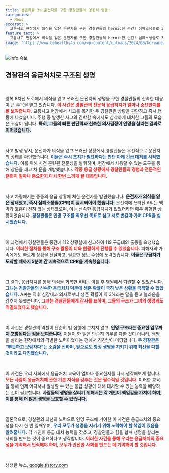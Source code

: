 ```yaml
---
title: 생존확률 3%…운전자를 구한 경찰관들의 영웅적 행동!
categories:
  - News
excerpt: >
  교통사고 현장에서 의식을 잃은 운전자를 구한 경찰관들의 heroic한 순간! 심폐소생술로 3% 생존 확률을 뚫고 기적적으로 회복된 여성. 그날의 이야기를 들어보세요!
feature_text: >
  교통사고 현장에서 의식을 잃은 운전자를 구한 경찰관들의 heroic한 순간! 심폐소생술로 3% 생존 확률을 뚫고 기적적으로 회복된 여성. 그날의 이야기를 들어보세요!
image: 'https://www.behealthy4u.com/wp-content/uploads/2024/06/koreanews.jpg'
---
```


<p><img src="https://www.behealthy4u.com/wp-content/uploads/2024/06/koreanews.jpg" alt="info 속보" /></p>

<h2 data-ke-size="size26">경찰관의 응급처치로 구조된 생명</h2>

<p data-ke-size="size16">&nbsp;</p>

<p>왕복 8차선 도로에서 의식을 잃고 쓰러진 운전자의 생명을 구한 경찰관들의 신속한 대응이 큰 주목을 받고 있습니다. <b><span style="color: #ee2323;">이 사건은 경찰관의 전문적 응급처치가 얼마나 중요한지를 잘 보여줍니다.</span></b> 교통사고 현장에서 사고를 목격한 두 경찰관은 상황을 판단하고 즉시 행동에 나섰습니다. 주행 중 발생한 사고의 긴박함 속에서도 침착하게 대처한 그들의 모습은 귀감이 됩니다. <b><span style="background-color: #21538527;">특히, 그들의 빠른 판단력과 신속한 의사결정이 인명을 살리는 결과로 이어졌습니다.</span></b> </p>

<p data-ke-size="size16">&nbsp;</p>

<p>사고 발생 당시, 운전자가 의식을 잃고 쓰러진 상황에서 경찰관들은 우선적으로 운전자의 상태를 확인했습니다. <b><span style="color: #1a5490;">이들은 즉시 조치가 필요하다는 판단 아래 긴급 대처를 시작했습니다.</span></b> 이를 위해 사전 훈련된 전문성을 발휘하며, 현장에서 사용할 수 있는 도구를 통해 창문을 깨고 차 문을 개방했습니다. <b><span style="color: #ee2323;">각종 응급 상황에서 경찰관들의 경험과 전문적인 훈련이 얼마나 중요한지 다시 한번 느끼게 될 대목입니다.</span></b></p>

<p data-ke-size="size16">&nbsp;</p>

<p>사고 차량에서는 중증의 응급 상황에 처한 운전자를 발견했습니다. <b><span style="background-color: #21538527;">운전자가 의식을 잃은 상태였고, 즉시 심폐소생술(CPR)이 실시되어야 했습니다.</span></b> 운전석에 쓰러진 A씨는 맥박과 호흡이 전혀 없는 상태였으며, 이는 신속한 응급처치가 없었더라면 매우 위험한 상황이었습니다. <b><span style="color: #1a5490;">경찰관들은 인명 구조를 최우선 목표로 삼고 서로 번갈아 가며 CPR을 실시했습니다.</span></b></p>

<p data-ke-size="size16">&nbsp;</p>

<p>이 과정에서 경찰관들은 중간에 112 상황실에 신고하여 119 구급대의 출동을 요청했습니다. <b><span style="color: #ee2323;">이러한 절차를 통해 구조 활동이 더욱 원활하게 진행될 수 있었습니다.</span></b> 피해자의 가족에게도 빠르게 상황을 전달하고, 필요한 정보 수집에 노력했습니다. <b><span style="background-color: #21538527;">이들은 구급차가 도착할 때까지 5분여 간 지속적으로 CPR을 계속했습니다.</span></b></p>

<p data-ke-size="size16">&nbsp;</p>

<p>그 결과, 응급처치를 통해 의식을 회복한 A씨는 이틀 후 병원에서 퇴원할 수 있었습니다. <b><span style="color: #1a5490;">그녀는 경찰관들의 신속한 응급처치 덕분에 생존 확률이 극히 낮은 상황을 극복할 수 있었습니다.</span></b> A씨는 직후 심장내과 의사로부터 생존 확률이 약 3%라는 말을 듣고 놀라움을 감추지 못했습니다. <b><span style="color: #ee2323;">그녀는 경찰관들에게 감사를 표하며, 그들의 구조가 그녀의 생명과도 직결되었다고 했습니다.</span></b></p>

<p data-ke-size="size16">&nbsp;</p>

<p>이 사건은 경찰관의 역할이 단순히 법 집행에 그치지 않고, <b><span style="background-color: #21538527;">인명 구조라는 중요한 임무까지 포함된다는 점을 보여줍니다.</span></b> 이들이 한 일은 단순히 의무를 다한 것이 아니라, 생명을 살리는 현장에서의 각별한 노력이었다는 점에서 칭찬받아 마땅합니다. <b><span style="color: #1a5490;">두 경찰관은 “뿌듯하고 보람차다”는 소감을 전하며, 앞으로도 항상 생명을 지키기 위해 최선을 다할 것이라고 다짐했습니다.</span></b></p>

<p data-ke-size="size16">&nbsp;</p>

<p>이 사건은 우리 사회에서 응급처치 교육이 얼마나 중요한지를 다시 생각해보게 합니다. <b><span style="color: #ee2323;">모든 사람이 응급처치에 관한 기본 지식을 갖추는 것은 필수적일 것입니다.</span></b> 이러한 교육을 통해 언제 어디서나 발생할 수 있는 응급 상황에 대해 대처할 수 있는 능력을 배양하는 것이 필요합니다. <b><span style="background-color: #21538527;">사람들의 생명을 살리기 위해서는 각 개인이 책임감을 가져야 하며, 이를 통해 더 많은 생명을 보호할 수 있습니다.</span></b></p>

<p data-ke-size="size16">&nbsp;</p>

<p>결론적으로, 경찰관의 최선의 노력으로 인명 구조에 기여한 이 사건은 응급조치의 중요성을 다시 한 번 일깨우며, <b><span style="color: #1a5490;">우리 모두가 생명을 지키기 위해 노력해야 할 책임이 있음을 알려줍니다.</span></b> 각 개인이 응급 대처 능력을 갖추고, 경찰관들과 힘을 합쳐 생명을 살리는 사회를 만드는 것이 중요하다고 생각합니다. <b><span style="color: #ee2323;">이러한 사건을 통해 우리는 응급처치의 중요성을 계속해서 인식해야 하며, 모두가 안전한 사회를 만드는 데 기여해야 할 것입니다.</span></b></p>

<p data-ke-size="size16">&nbsp;</p>
생생한 뉴스, <a href="https://qoogle.tistory.com" rel="dofollow">qoogle.tistory.com</a>


